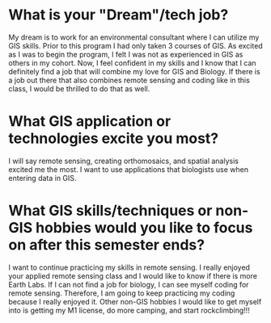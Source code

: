 # What is your "Dream"/tech job?
My dream is to work for an environmental consultant where I can utilize my GIS skills. Prior to this program I had only taken 3 courses of GIS. As excited as I was to begin the program, I felt I was not as experienced in GIS as others in my cohort. Now, I feel confident in my skills and I know that I can definitely find a job that will combine my love for GIS and Biology. If there is a job out there that also combines remote sensing and coding like in this class, I would be thrilled to do that as well.

# What GIS application or technologies excite you most?
I will say remote sensing, creating orthomosaics, and spatial analysis excited me the most. I want to use applications that biologists use when entering data in GIS.

# What GIS skills/techniques or non-GIS hobbies would you like to focus on after this semester ends?
I want to continue practicing my skills in remote sensing. I really enjoyed your applied remote sensing class and I would like to know if there is more Earth Labs. If I can not find a job for biology, I can see myself coding for remote sensing. Therefore, I am going to keep practicing my coding because I really enjoyed it. Other non-GIS hobbies I would like to get myself into is getting my M1 license, do more camping, and start rockclimbing!!!

